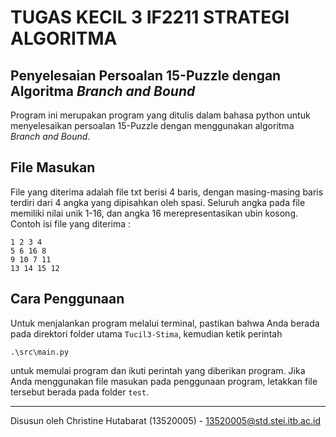 # TUGAS KECIL 3 IF2211 STRATEGI ALGORITMA

## Penyelesaian Persoalan 15-Puzzle dengan Algoritma <i>Branch and Bound</i>
Program ini merupakan program yang ditulis dalam bahasa python untuk menyelesaikan persoalan 15-Puzzle dengan menggunakan algoritma <i>Branch and Bound</i>.

## File Masukan
File yang diterima adalah file txt berisi 4 baris, dengan masing-masing baris terdiri dari 4 angka yang dipisahkan oleh spasi. Seluruh angka pada file memiliki nilai unik 1-16, dan angka 16 merepresentasikan ubin kosong. Contoh isi file yang diterima :
```
1 2 3 4
5 6 16 8
9 10 7 11
13 14 15 12
```

## Cara Penggunaan
Untuk menjalankan program melalui terminal, pastikan bahwa Anda berada pada direktori folder utama `Tucil3-Stima`, kemudian ketik perintah
```
.\src\main.py
```
untuk memulai program dan ikuti perintah yang diberikan program. Jika Anda menggunakan file masukan pada penggunaan program, letakkan file tersebut berada pada folder `test`.

---
Disusun oleh Christine Hutabarat (13520005) - 13520005@std.stei.itb.ac.id